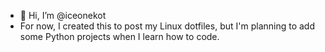 - 👋 Hi, I’m @iceonekot
- For now, I created this to post my Linux dotfiles, but I'm planning to add some Python projects when I learn how to code.
